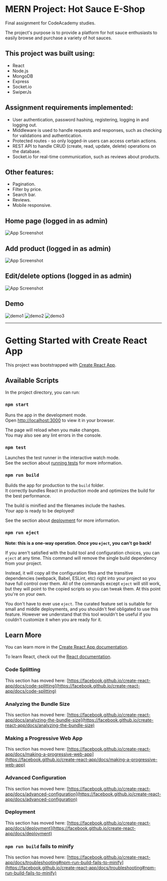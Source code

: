

# MERN Project: Hot Sauce E-Shop

Final assignment for CodeAcademy studies.

The project's purpose is to provide a platform for hot sauce enthusiasts to easily browse and purchase a variety of hot sauces.


## This project was built using:

- React
- Node.js
- MongoDB
- Express
- Socket.io
- SwiperJs

## Assignment requirements implemented:

- User authentication, password hashing, registering, logging in and logging out.
- Middleware is used to handle requests and responses, such as checking for validations and authentication.
- Protected routes - so only logged-in users can access certain actions.
- REST API to handle CRUD (create, read, update, delete) operations on the database.
- Socket.io for real-time communication, such as reviews about products.


## Other features:

- Pagination.
- Filter by price.
- Search bar.
- Reviews.
- Mobile responsive.
## Home page (logged in as admin)

![App Screenshot](https://i.imgur.com/IVhHrt2.jpg)

## Add product (logged in as admin)

![App Screenshot](https://i.imgur.com/XZqZYoz.png)

## Edit/delete options (logged in as admin)

![App Screenshot](https://i.imgur.com/WH8rOlx.png)

## Demo

![demo1](https://user-images.githubusercontent.com/97701289/207130508-8322a2bc-3a0e-40b2-b25a-960acfbe49c5.gif)
![demo2](https://user-images.githubusercontent.com/97701289/207130544-0022d3bf-71de-49b4-99f7-8b51b6c5d60a.gif)
![demo3](https://user-images.githubusercontent.com/97701289/207130560-dda478e6-d557-44f3-afb1-d318ddd0f376.gif)

---------------------------------

# Getting Started with Create React App

This project was bootstrapped with [Create React App](https://github.com/facebook/create-react-app).

## Available Scripts

In the project directory, you can run:

### `npm start`

Runs the app in the development mode.\
Open [http://localhost:3000](http://localhost:3000) to view it in your browser.

The page will reload when you make changes.\
You may also see any lint errors in the console.

### `npm test`

Launches the test runner in the interactive watch mode.\
See the section about [running tests](https://facebook.github.io/create-react-app/docs/running-tests) for more information.

### `npm run build`

Builds the app for production to the `build` folder.\
It correctly bundles React in production mode and optimizes the build for the best performance.

The build is minified and the filenames include the hashes.\
Your app is ready to be deployed!

See the section about [deployment](https://facebook.github.io/create-react-app/docs/deployment) for more information.

### `npm run eject`

**Note: this is a one-way operation. Once you `eject`, you can't go back!**

If you aren't satisfied with the build tool and configuration choices, you can `eject` at any time. This command will remove the single build dependency from your project.

Instead, it will copy all the configuration files and the transitive dependencies (webpack, Babel, ESLint, etc) right into your project so you have full control over them. All of the commands except `eject` will still work, but they will point to the copied scripts so you can tweak them. At this point you're on your own.

You don't have to ever use `eject`. The curated feature set is suitable for small and middle deployments, and you shouldn't feel obligated to use this feature. However we understand that this tool wouldn't be useful if you couldn't customize it when you are ready for it.

## Learn More

You can learn more in the [Create React App documentation](https://facebook.github.io/create-react-app/docs/getting-started).

To learn React, check out the [React documentation](https://reactjs.org/).

### Code Splitting

This section has moved here: [https://facebook.github.io/create-react-app/docs/code-splitting](https://facebook.github.io/create-react-app/docs/code-splitting)

### Analyzing the Bundle Size

This section has moved here: [https://facebook.github.io/create-react-app/docs/analyzing-the-bundle-size](https://facebook.github.io/create-react-app/docs/analyzing-the-bundle-size)

### Making a Progressive Web App

This section has moved here: [https://facebook.github.io/create-react-app/docs/making-a-progressive-web-app](https://facebook.github.io/create-react-app/docs/making-a-progressive-web-app)

### Advanced Configuration

This section has moved here: [https://facebook.github.io/create-react-app/docs/advanced-configuration](https://facebook.github.io/create-react-app/docs/advanced-configuration)

### Deployment

This section has moved here: [https://facebook.github.io/create-react-app/docs/deployment](https://facebook.github.io/create-react-app/docs/deployment)

### `npm run build` fails to minify

This section has moved here: [https://facebook.github.io/create-react-app/docs/troubleshooting#npm-run-build-fails-to-minify](https://facebook.github.io/create-react-app/docs/troubleshooting#npm-run-build-fails-to-minify)
